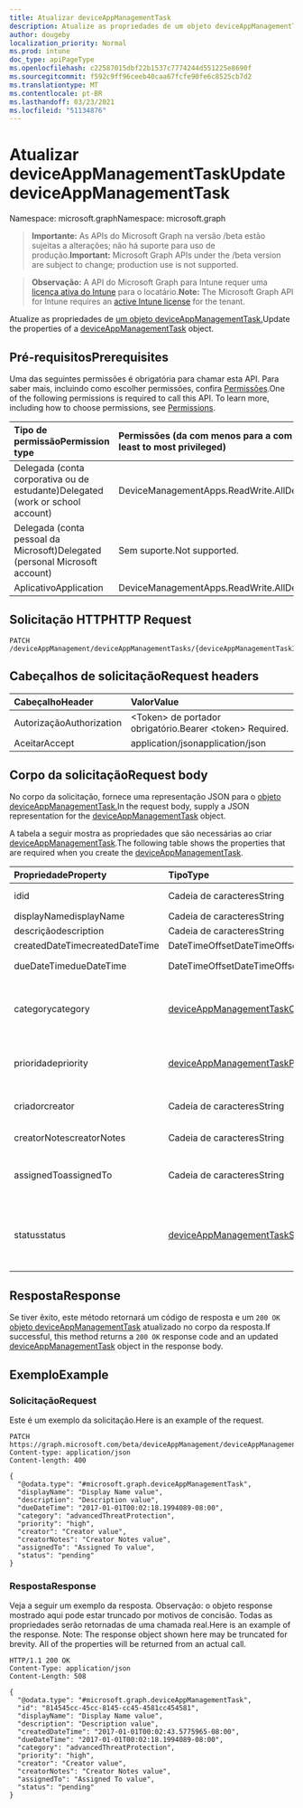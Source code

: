```yaml
---
title: Atualizar deviceAppManagementTask
description: Atualize as propriedades de um objeto deviceAppManagementTask.
author: dougeby
localization_priority: Normal
ms.prod: intune
doc_type: apiPageType
ms.openlocfilehash: c22587015dbf22b1537c7774244d551225e8690f
ms.sourcegitcommit: f592c9ff96ceeb40caa67fcfe90fe6c8525cb7d2
ms.translationtype: MT
ms.contentlocale: pt-BR
ms.lasthandoff: 03/23/2021
ms.locfileid: "51134876"
---
```

# <a name="update-deviceappmanagementtask"></a><span data-ttu-id="52602-103">Atualizar deviceAppManagementTask</span><span class="sxs-lookup"><span data-stu-id="52602-103">Update deviceAppManagementTask</span></span>

<span data-ttu-id="52602-104">Namespace: microsoft.graph</span><span class="sxs-lookup"><span data-stu-id="52602-104">Namespace: microsoft.graph</span></span>

> <span data-ttu-id="52602-105">**Importante:** As APIs do Microsoft Graph na versão /beta estão sujeitas a alterações; não há suporte para uso de produção.</span><span class="sxs-lookup"><span data-stu-id="52602-105">**Important:** Microsoft Graph APIs under the /beta version are subject to change; production use is not supported.</span></span>

> <span data-ttu-id="52602-106">**Observação:** A API do Microsoft Graph para Intune requer uma [licença ativa do Intune](https://go.microsoft.com/fwlink/?linkid=839381) para o locatário.</span><span class="sxs-lookup"><span data-stu-id="52602-106">**Note:** The Microsoft Graph API for Intune requires an [active Intune license](https://go.microsoft.com/fwlink/?linkid=839381) for the tenant.</span></span>

<span data-ttu-id="52602-107">Atualize as propriedades de [um objeto deviceAppManagementTask.](../resources/intune-partnerintegration-deviceappmanagementtask.md)</span><span class="sxs-lookup"><span data-stu-id="52602-107">Update the properties of a [deviceAppManagementTask](../resources/intune-partnerintegration-deviceappmanagementtask.md) object.</span></span>

## <a name="prerequisites"></a><span data-ttu-id="52602-108">Pré-requisitos</span><span class="sxs-lookup"><span data-stu-id="52602-108">Prerequisites</span></span>
<span data-ttu-id="52602-p101">Uma das seguintes permissões é obrigatória para chamar esta API. Para saber mais, incluindo como escolher permissões, confira [Permissões](/graph/permissions-reference).</span><span class="sxs-lookup"><span data-stu-id="52602-p101">One of the following permissions is required to call this API. To learn more, including how to choose permissions, see [Permissions](/graph/permissions-reference).</span></span>

|<span data-ttu-id="52602-111">Tipo de permissão</span><span class="sxs-lookup"><span data-stu-id="52602-111">Permission type</span></span>|<span data-ttu-id="52602-112">Permissões (da com menos para a com mais privilégios)</span><span class="sxs-lookup"><span data-stu-id="52602-112">Permissions (from least to most privileged)</span></span>|
|:---|:---|
|<span data-ttu-id="52602-113">Delegada (conta corporativa ou de estudante)</span><span class="sxs-lookup"><span data-stu-id="52602-113">Delegated (work or school account)</span></span>|<span data-ttu-id="52602-114">DeviceManagementApps.ReadWrite.All</span><span class="sxs-lookup"><span data-stu-id="52602-114">DeviceManagementApps.ReadWrite.All</span></span>|
|<span data-ttu-id="52602-115">Delegada (conta pessoal da Microsoft)</span><span class="sxs-lookup"><span data-stu-id="52602-115">Delegated (personal Microsoft account)</span></span>|<span data-ttu-id="52602-116">Sem suporte.</span><span class="sxs-lookup"><span data-stu-id="52602-116">Not supported.</span></span>|
|<span data-ttu-id="52602-117">Aplicativo</span><span class="sxs-lookup"><span data-stu-id="52602-117">Application</span></span>|<span data-ttu-id="52602-118">DeviceManagementApps.ReadWrite.All</span><span class="sxs-lookup"><span data-stu-id="52602-118">DeviceManagementApps.ReadWrite.All</span></span>|

## <a name="http-request"></a><span data-ttu-id="52602-119">Solicitação HTTP</span><span class="sxs-lookup"><span data-stu-id="52602-119">HTTP Request</span></span>
<!-- {
  "blockType": "ignored"
}
-->
``` http
PATCH /deviceAppManagement/deviceAppManagementTasks/{deviceAppManagementTaskId}
```

## <a name="request-headers"></a><span data-ttu-id="52602-120">Cabeçalhos de solicitação</span><span class="sxs-lookup"><span data-stu-id="52602-120">Request headers</span></span>
|<span data-ttu-id="52602-121">Cabeçalho</span><span class="sxs-lookup"><span data-stu-id="52602-121">Header</span></span>|<span data-ttu-id="52602-122">Valor</span><span class="sxs-lookup"><span data-stu-id="52602-122">Value</span></span>|
|:---|:---|
|<span data-ttu-id="52602-123">Autorização</span><span class="sxs-lookup"><span data-stu-id="52602-123">Authorization</span></span>|<span data-ttu-id="52602-124">&lt;Token&gt; de portador obrigatório.</span><span class="sxs-lookup"><span data-stu-id="52602-124">Bearer &lt;token&gt; Required.</span></span>|
|<span data-ttu-id="52602-125">Aceitar</span><span class="sxs-lookup"><span data-stu-id="52602-125">Accept</span></span>|<span data-ttu-id="52602-126">application/json</span><span class="sxs-lookup"><span data-stu-id="52602-126">application/json</span></span>|

## <a name="request-body"></a><span data-ttu-id="52602-127">Corpo da solicitação</span><span class="sxs-lookup"><span data-stu-id="52602-127">Request body</span></span>
<span data-ttu-id="52602-128">No corpo da solicitação, fornece uma representação JSON para o [objeto deviceAppManagementTask.](../resources/intune-partnerintegration-deviceappmanagementtask.md)</span><span class="sxs-lookup"><span data-stu-id="52602-128">In the request body, supply a JSON representation for the [deviceAppManagementTask](../resources/intune-partnerintegration-deviceappmanagementtask.md) object.</span></span>

<span data-ttu-id="52602-129">A tabela a seguir mostra as propriedades que são necessárias ao criar [deviceAppManagementTask](../resources/intune-partnerintegration-deviceappmanagementtask.md).</span><span class="sxs-lookup"><span data-stu-id="52602-129">The following table shows the properties that are required when you create the [deviceAppManagementTask](../resources/intune-partnerintegration-deviceappmanagementtask.md).</span></span>

|<span data-ttu-id="52602-130">Propriedade</span><span class="sxs-lookup"><span data-stu-id="52602-130">Property</span></span>|<span data-ttu-id="52602-131">Tipo</span><span class="sxs-lookup"><span data-stu-id="52602-131">Type</span></span>|<span data-ttu-id="52602-132">Descrição</span><span class="sxs-lookup"><span data-stu-id="52602-132">Description</span></span>|
|:---|:---|:---|
|<span data-ttu-id="52602-133">id</span><span class="sxs-lookup"><span data-stu-id="52602-133">id</span></span>|<span data-ttu-id="52602-134">Cadeia de caracteres</span><span class="sxs-lookup"><span data-stu-id="52602-134">String</span></span>|<span data-ttu-id="52602-135">A chave da entidade.</span><span class="sxs-lookup"><span data-stu-id="52602-135">The entity key.</span></span>|
|<span data-ttu-id="52602-136">displayName</span><span class="sxs-lookup"><span data-stu-id="52602-136">displayName</span></span>|<span data-ttu-id="52602-137">Cadeia de caracteres</span><span class="sxs-lookup"><span data-stu-id="52602-137">String</span></span>|<span data-ttu-id="52602-138">O nome.</span><span class="sxs-lookup"><span data-stu-id="52602-138">The name.</span></span>|
|<span data-ttu-id="52602-139">descrição</span><span class="sxs-lookup"><span data-stu-id="52602-139">description</span></span>|<span data-ttu-id="52602-140">Cadeia de caracteres</span><span class="sxs-lookup"><span data-stu-id="52602-140">String</span></span>|<span data-ttu-id="52602-141">A descrição.</span><span class="sxs-lookup"><span data-stu-id="52602-141">The description.</span></span>|
|<span data-ttu-id="52602-142">createdDateTime</span><span class="sxs-lookup"><span data-stu-id="52602-142">createdDateTime</span></span>|<span data-ttu-id="52602-143">DateTimeOffset</span><span class="sxs-lookup"><span data-stu-id="52602-143">DateTimeOffset</span></span>|<span data-ttu-id="52602-144">A data criada.</span><span class="sxs-lookup"><span data-stu-id="52602-144">The created date.</span></span>|
|<span data-ttu-id="52602-145">dueDateTime</span><span class="sxs-lookup"><span data-stu-id="52602-145">dueDateTime</span></span>|<span data-ttu-id="52602-146">DateTimeOffset</span><span class="sxs-lookup"><span data-stu-id="52602-146">DateTimeOffset</span></span>|<span data-ttu-id="52602-147">A data de vencimento.</span><span class="sxs-lookup"><span data-stu-id="52602-147">The due date.</span></span>|
|<span data-ttu-id="52602-148">category</span><span class="sxs-lookup"><span data-stu-id="52602-148">category</span></span>|[<span data-ttu-id="52602-149">deviceAppManagementTaskCategory</span><span class="sxs-lookup"><span data-stu-id="52602-149">deviceAppManagementTaskCategory</span></span>](../resources/intune-partnerintegration-deviceappmanagementtaskcategory.md)|<span data-ttu-id="52602-150">A categoria.</span><span class="sxs-lookup"><span data-stu-id="52602-150">The category.</span></span> <span data-ttu-id="52602-151">Os valores possíveis são: `unknown` e `advancedThreatProtection`.</span><span class="sxs-lookup"><span data-stu-id="52602-151">Possible values are: `unknown`, `advancedThreatProtection`.</span></span>|
|<span data-ttu-id="52602-152">prioridade</span><span class="sxs-lookup"><span data-stu-id="52602-152">priority</span></span>|[<span data-ttu-id="52602-153">deviceAppManagementTaskPriority</span><span class="sxs-lookup"><span data-stu-id="52602-153">deviceAppManagementTaskPriority</span></span>](../resources/intune-partnerintegration-deviceappmanagementtaskpriority.md)|<span data-ttu-id="52602-154">A prioridade.</span><span class="sxs-lookup"><span data-stu-id="52602-154">The priority.</span></span> <span data-ttu-id="52602-155">Os valores possíveis são: `none`, `high`, `low`.</span><span class="sxs-lookup"><span data-stu-id="52602-155">Possible values are: `none`, `high`, `low`.</span></span>|
|<span data-ttu-id="52602-156">criador</span><span class="sxs-lookup"><span data-stu-id="52602-156">creator</span></span>|<span data-ttu-id="52602-157">Cadeia de caracteres</span><span class="sxs-lookup"><span data-stu-id="52602-157">String</span></span>|<span data-ttu-id="52602-158">O endereço de email do criador.</span><span class="sxs-lookup"><span data-stu-id="52602-158">The email address of the creator.</span></span>|
|<span data-ttu-id="52602-159">creatorNotes</span><span class="sxs-lookup"><span data-stu-id="52602-159">creatorNotes</span></span>|<span data-ttu-id="52602-160">Cadeia de caracteres</span><span class="sxs-lookup"><span data-stu-id="52602-160">String</span></span>|<span data-ttu-id="52602-161">Observações do criador.</span><span class="sxs-lookup"><span data-stu-id="52602-161">Notes from the creator.</span></span>|
|<span data-ttu-id="52602-162">assignedTo</span><span class="sxs-lookup"><span data-stu-id="52602-162">assignedTo</span></span>|<span data-ttu-id="52602-163">Cadeia de caracteres</span><span class="sxs-lookup"><span data-stu-id="52602-163">String</span></span>|<span data-ttu-id="52602-164">O nome ou o email do administrador ao que essa tarefa é atribuída.</span><span class="sxs-lookup"><span data-stu-id="52602-164">The name or email of the admin this task is assigned to.</span></span>|
|<span data-ttu-id="52602-165">status</span><span class="sxs-lookup"><span data-stu-id="52602-165">status</span></span>|[<span data-ttu-id="52602-166">deviceAppManagementTaskStatus</span><span class="sxs-lookup"><span data-stu-id="52602-166">deviceAppManagementTaskStatus</span></span>](../resources/intune-partnerintegration-deviceappmanagementtaskstatus.md)|<span data-ttu-id="52602-167">O status.</span><span class="sxs-lookup"><span data-stu-id="52602-167">The status.</span></span> <span data-ttu-id="52602-168">Os valores possíveis são: `unknown`, `pending`, `active`, `completed`, `rejected`.</span><span class="sxs-lookup"><span data-stu-id="52602-168">Possible values are: `unknown`, `pending`, `active`, `completed`, `rejected`.</span></span>|



## <a name="response"></a><span data-ttu-id="52602-169">Resposta</span><span class="sxs-lookup"><span data-stu-id="52602-169">Response</span></span>
<span data-ttu-id="52602-170">Se tiver êxito, este método retornará um código de resposta e um `200 OK` [objeto deviceAppManagementTask](../resources/intune-partnerintegration-deviceappmanagementtask.md) atualizado no corpo da resposta.</span><span class="sxs-lookup"><span data-stu-id="52602-170">If successful, this method returns a `200 OK` response code and an updated [deviceAppManagementTask](../resources/intune-partnerintegration-deviceappmanagementtask.md) object in the response body.</span></span>

## <a name="example"></a><span data-ttu-id="52602-171">Exemplo</span><span class="sxs-lookup"><span data-stu-id="52602-171">Example</span></span>

### <a name="request"></a><span data-ttu-id="52602-172">Solicitação</span><span class="sxs-lookup"><span data-stu-id="52602-172">Request</span></span>
<span data-ttu-id="52602-173">Este é um exemplo da solicitação.</span><span class="sxs-lookup"><span data-stu-id="52602-173">Here is an example of the request.</span></span>
``` http
PATCH https://graph.microsoft.com/beta/deviceAppManagement/deviceAppManagementTasks/{deviceAppManagementTaskId}
Content-type: application/json
Content-length: 400

{
  "@odata.type": "#microsoft.graph.deviceAppManagementTask",
  "displayName": "Display Name value",
  "description": "Description value",
  "dueDateTime": "2017-01-01T00:02:18.1994089-08:00",
  "category": "advancedThreatProtection",
  "priority": "high",
  "creator": "Creator value",
  "creatorNotes": "Creator Notes value",
  "assignedTo": "Assigned To value",
  "status": "pending"
}
```

### <a name="response"></a><span data-ttu-id="52602-174">Resposta</span><span class="sxs-lookup"><span data-stu-id="52602-174">Response</span></span>
<span data-ttu-id="52602-p105">Veja a seguir um exemplo da resposta. Observação: o objeto response mostrado aqui pode estar truncado por motivos de concisão. Todas as propriedades serão retornadas de uma chamada real.</span><span class="sxs-lookup"><span data-stu-id="52602-p105">Here is an example of the response. Note: The response object shown here may be truncated for brevity. All of the properties will be returned from an actual call.</span></span>
``` http
HTTP/1.1 200 OK
Content-Type: application/json
Content-Length: 508

{
  "@odata.type": "#microsoft.graph.deviceAppManagementTask",
  "id": "814545cc-45cc-8145-cc45-4581cc454581",
  "displayName": "Display Name value",
  "description": "Description value",
  "createdDateTime": "2017-01-01T00:02:43.5775965-08:00",
  "dueDateTime": "2017-01-01T00:02:18.1994089-08:00",
  "category": "advancedThreatProtection",
  "priority": "high",
  "creator": "Creator value",
  "creatorNotes": "Creator Notes value",
  "assignedTo": "Assigned To value",
  "status": "pending"
}
```




